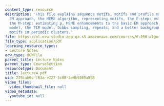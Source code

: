 ```yaml
---
content_type: resource
description: 'This file explains sequence motifs, motifs and profile matrices, the
  EM approach, the MEME algorithm, representing motifs, the E-step: estimating Z,
  the M-step: estimating p, MEME enhancements to the basic EM approach, the ZOOPS
  model, the TCM model, Gibbs sampling, repeats, and a better background model, and
  motifs in periodic clusters.'
file: https://ol-ocw-studio-app-qa.s3.amazonaws.com/courses/6-096-algorithms-for-computational-biology-spring-2005/225cab6df63ae2275c888edb9865a598_lecture4.pdf
file_type: application/pdf
learning_resource_types:
- Lecture Notes
ocw_type: OCWFile
parent_title: Lecture Notes
parent_type: CourseSection
resourcetype: Document
title: lecture4.pdf
uid: 225cab6d-f63a-e227-5c88-8edb9865a598
video_files:
  video_thumbnail_file: null
video_metadata:
  youtube_id: null
---
```

